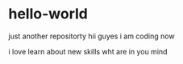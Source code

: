 # hello-world
just another repositorty
hii guyes i am coding now

i love learn about new skills
wht are in you mind
